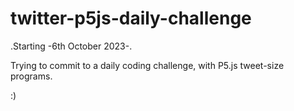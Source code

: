 # twitter-p5js-daily-challenge

.Starting -6th October 2023-.

Trying to commit to a daily coding challenge, with P5.js tweet-size programs.

:)
